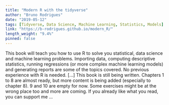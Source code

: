 ```yaml
---
title: "Modern R with the tidyverse"
author: "Bruno Rodrigues"
date: "2019-05-12"
tags: [Tidyverse, Data Science, Machine Learning, Statistics, Models]
link: "https://b-rodrigues.github.io/modern_R/"
length_weight: "9.4%"
pinned: false
---
```


This book will teach you how to use R to solve you statistical, data science and machine learning problems. Importing data, computing descriptive statistics, running regressions (or more complex machine learning models) and generating reports are some of the topics covered. No previous experience with R is needed. [...] This book is still being written. Chapters 1 to 8 are almost ready, but more content is being added
(especially to chapter 8). 9 and 10 are empty for now. Some exercises might be at the wrong place
too and more are coming. If you already like what you read, you can support
me ...

